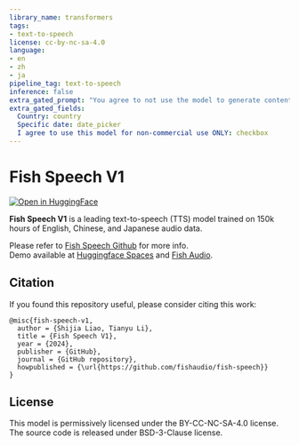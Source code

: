 ```yaml
---
library_name: transformers
tags:
- text-to-speech
license: cc-by-nc-sa-4.0
language:
- en
- zh
- ja
pipeline_tag: text-to-speech
inference: false
extra_gated_prompt: "You agree to not use the model to generate contents that violate DMCA or local laws."
extra_gated_fields:
  Country: country
  Specific date: date_picker
  I agree to use this model for non-commercial use ONLY: checkbox
---
```



# Fish Speech V1

<a target="_blank" href="https://huggingface.co/spaces/fishaudio/fish-speech-1">
  <img src="https://huggingface.co/datasets/huggingface/badges/raw/main/open-in-hf-spaces-sm.svg" alt="Open in HuggingFace"/>
</a>


**Fish Speech V1** is a leading text-to-speech (TTS) model trained on 150k hours of English, Chinese, and Japanese audio data. 

Please refer to [Fish Speech Github](https://github.com/fishaudio/fish-speech) for more info.  
Demo available at [Huggingface Spaces](https://huggingface.co/spaces/fishaudio/fish-speech-1) and [Fish Audio](https://fish.audio/text-to-speech/).

## Citation

If you found this repository useful, please consider citing this work:

```
@misc{fish-speech-v1,
  author = {Shijia Liao, Tianyu Li},
  title = {Fish Speech V1},
  year = {2024},
  publisher = {GitHub},
  journal = {GitHub repository},
  howpublished = {\url{https://github.com/fishaudio/fish-speech}}
}
```

## License

This model is permissively licensed under the BY-CC-NC-SA-4.0 license.
The source code is released under BSD-3-Clause license.
